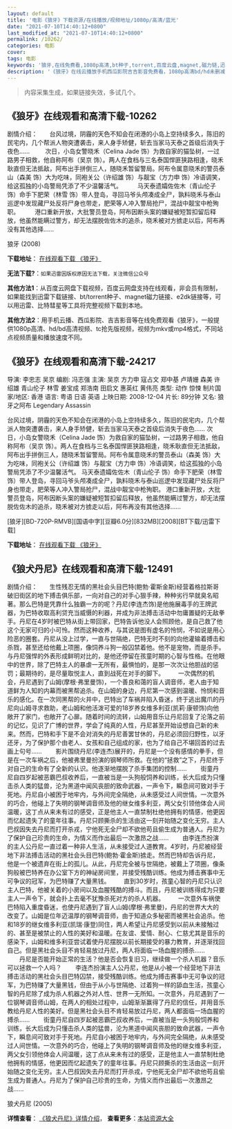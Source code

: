 ```yaml
---
layout: default
title: '电影《狼牙》下载资源/在线播放/视频地址/1080p/高清/蓝光'
date: "2021-07-10T14:40:12+0800"
last_modified_at: "2021-07-10T14:40:12+0800"
permalink: /10262/
categories: 电影
cover:
tags: 电影
keywords: '狼牙,在线免费看,1080p高清,bt种子,torrent,百度云盘,magnet,磁力链,迅雷下载资源'
description: '《狼牙》在线云播放手机西瓜影院吉吉影音免费看，1080p高清bd/hd未删减完整版和tc抢先枪版，mkv/mp4格式，附带bt/torrent种子、magnet/磁力链、百度云盘、网盘资源迅雷下载链接'
---
```


>内容采集生成，如果链接失效，多试几个。


## 《狼牙》在线观看和高清下载-10262

剧情介绍：　　台风过境，阴霾的天色不知会在闭港的小岛上空持续多久，陈旧的民宅内，几个帮派人物突遭袭击，来人身手矫健，斩去当家马天泰之首级后消失于夜色……  　　次日，小岛女警晓禾（Celina Jade 饰）为救自家的猫坠树，一过路男子相救，他自称阿布（吴京 饰）。两人在食档与三名泰国悍匪狭路相逢，晓禾耿直但无法抵敌，阿布出手拼倒三人，随晓禾暂留警局。阿布令属意晓禾的警员泰山（森美 饰）大为吃味，同袍关公（许绍雄 饰）与靓宝（方力申 饰）冷语调笑，给这孤独的小岛警局凭添了不少温馨活气。  　　马天泰遗孀佐佐木（青山伦子 饰）命手下肥荣（林雪 饰）带人登岛，寻回马爷头颅凑成全尸，孰料晓禾与泰山巡逻中发现藏尸处反将尸身也带走，肥荣等人冲入警局抢尸，混战中靓宝中枪殉职。  　　港口重新开放，大批警员登岛，阿布因断头案的嫌疑被短暂扣留后释放，他虽然能瞒过警方，却无法摆脱佐佐木的追杀，晓禾被对方掳走以后，阿布再没有其他选择……


狼牙 (2008)

**下载地址**： [在线观看下载 《狼牙》](https://www.btbtdy.me/btdy/dy8470.html) 


**无法下载?**：`如果迅雷因版权原因无法下载，关注微信公众号 `

**其他方法1**：从百度云网盘下载视频，百度云网盘支持在线观看，非会员有限制，如果能找到迅雷下载链接、bt/torrent种子、magnet磁力链接、e2dk链接等，可以用迅雷、比特彗星等工具将完整视频下载到本地。

**其他方法2**：用手机云播、西瓜影院、吉吉影音等在线免费观看《狼牙》，一般提供1080p高清、hd/bd高清视频、tc抢先版视频，视频为mkv或mp4格式，不同站点视频质量和播放速度不同。


## 《狼牙》在线观看和高清下载-24217

导演: 李忠志 吴京 编剧: 冯志强 主演: 吴京 方力申 寇占文 郑中基 卢靖姗 森美 许绍雄 青山伦子 林雪 姜宝成 郑浩南 田启文 惠英红 黄伟亮 类型: 动作 惊悚 制片国家/地区: 香港 语言: 粤语 日语 英语 上映日期: 2008-12-04 片长: 89分钟 又名: 狼牙之阿布 Legendary Assassin

台风过境，阴霾的天色不知会在闭港的小岛上空持续多久，陈旧的民宅内，几个帮派人物突遭袭击，来人身手矫健，斩去当家马天泰之首级后消失于夜色…… 次日，小岛女警晓禾（Celina Jade 饰）为救自家的猫坠树，一过路男子相救，他自称阿布（吴京 饰）。两人在食档与三名泰国悍匪狭路相逢，晓禾耿直但无法抵敌，阿布出手拼倒三人，随晓禾暂留警局。阿布令属意晓禾的警员泰山（森美 饰）大为吃味，同袍关公（许绍雄 饰）与靓宝（方力申 饰）冷语调笑，给这孤独的小岛警局凭添了不少温馨活气。 马天泰遗孀佐佐木（青山伦子 饰）命手下肥荣（林雪 饰）带人登岛，寻回马爷头颅凑成全尸，孰料晓禾与泰山巡逻中发现藏尸处反将尸身也带走，肥荣等人冲入警局抢尸，混战中靓宝中枪殉职。 港口重新开放，大批警员登岛，阿布因断头案的嫌疑被短暂扣留后释放，他虽然能瞒过警方，却无法摆脱佐佐木的追杀，晓禾被对方掳走以后，阿布再没有其他选择……


[狼牙][BD-720P-RMVB][国语中字][豆瓣6.0分][832MB][2008][BT下载/迅雷下载]

**下载地址**： [在线观看下载 《狼牙》](https://www.btdx8.com/torrent/legendary_assassin_2008.html) 


## 《狼犬丹尼》在线观看和高清下载-12491

剧情介绍：　　生性残忍无情的黑社会头目巴特(鲍勃·霍斯金斯)经营着格拉斯哥破旧街区的地下搏击俱乐部，一向对自己的对手心狠手辣，种种劣行早就臭名昭著。那么巴特是凭靠什么独霸一方的呢？丹尼(李连杰饰)是他施展毒手的王牌武器，为巴特收取高利贷充当威慑的利器，并成为非法搏击活动中勿庸置疑的无敌拳手。丹尼在4岁时被巴特从街上带回家，巴特告诉他没人会照顾他，是自己救了他这个无家可归的小可怜。然而这种收养，与其说是图有虚名的怜悯，不如说是用心险恶的圈套。丹尼从没上过学，一直与世隔绝，巴特无时不刻的向他灌输着搏击和杀戮，甚至还给他戴上项圈，像饲养斗狗一般囚禁着他。他不是宠物，而是杀手。与丹尼强悍的外表形成鲜明对比的，是他还停留在孩童时期的心智与性格。在他眼中的世界，除了巴特主人的暴虐一无所有，最惧怕的，是那一次次让他胆战的惩罚；最期待的，是尽量取悦主人，直到战死在对手的脚下。 　　一次偶然的机会，丹尼遇到了山姆(摩根·弗里曼饰)，一个善良和蔼的盲人调音师，老人由于知道鲜为人知的内幕而被黑帮追杀。在山姆的身边，丹尼第一次感到温暖、怜悯和音乐的感化。在一次同黑帮的火并中，巴特出了车祸并陷入昏迷，终于逃出魔爪的丹尼向山姆寻求救助，老山姆和他活泼可爱的18岁养女维多利亚(凯莉·康顿饰)向他敞开了家门，也敞开了心扉。随着时间的流转，山姆用音乐让丹尼回复了沦落之前的记忆，见识了广博的世界，学会了纯真的人性，丹尼甚至开始设想自己新的未来。然而，巴特和手下是不会对消失的丹尼善罢甘休的，丹尼必须回归野性，以牙还牙，为了保护那个由老人、女孩和自己组成的家，也为了给自己不堪回首的过去画上句号…… 　　影片围绕丹尼(李连杰)展开的，丹尼是一个没有感情的拳手，但是在一次车祸之后，他被弗里曼扮演的钢琴师所救。在他的“拯救”之下，丹尼终于对自己的生命有了全新的认识。他逐渐地摆脱了杀手集团的控制…… 　　街童丹尼自四岁起被恶霸巴叔收养后，一直被当是一头狗般饲养和训练，长大后成为只懂击杀人类的猛兽，沦为黑道中闻风丧胆的致命武器，一声令下，瞬息间可致对手于死地。丹尼自小被困于地牢内，与外间完全隔绝，从未感受过人间世情。一次意外的巧合，他碰上了失明的钢琴调音师及他的继女维多利亚，两父女引领他体会人间温暖，这丁点从来未有过的感受，正是他主人一直禁制杜绝他拥有的情感，他更因而忆起遗失了的童年往事。丹尼只顾撕杀的生活由这一刻开始随之变化无穷。主人巴叔因失去丹尼而打开杀戎，宁他死无全尸却不欲他苟且偷生成为普通人。丹尼为了保护自己珍贵的生命，为情义而作出最后一次激昂之战…… 　　由李连杰扮演的主人公丹尼一直过着一种非人生活，从未接受过人道教育。4岁时，丹尼被经营地下非法搏击活动的黑社会头目巴特(鲍勃·霍金斯)掳走。然而巴特却告诉丹尼，他是一个被遗弃在街上的孤儿。从此，丹尼完全被与世隔绝，被戴上了项圈，像条狗般被巴特养在办公室下方的神祕房间里，并接受残酷训练。他成为搏击赛事中无可争议的冠军，为巴特赚了大量黑钱。 　　直到30岁时，孩童心智的丹尼只认识主人巴特，他被关着的小房间以及血腥残酷的搏斗。而且，丹尼被训练得成为只要主人一声令下，就会扑上去毫不犹豫杀死对方的杀人机器。 　　一次意外车祸使巴特陷入重度昏迷，也使丹尼遇到了盲人山姆(摩根·弗里曼)，丹尼的世界大大的改变了。山姆是位年迈温厚的钢琴调音师，由于知道众多秘密而被黑社会追杀。他和18岁的继女维多利亚(凯瑞·康登)同住，两人希望让丹尼感受到以前从未接触过的、甚至是被禁止的人性的美好和温暖。在友谊、爱情、耐心、仁慈尤其是音乐的感染下，山姆和维多利亚尝试着使丹尼摆脱以前长期接受的暴力教育，并逐渐找回自己。但是黑社会头目不肯轻易放过丹尼，两人将面临一场血腥的搏杀…… 　　丹尼是否能开始正常的生活？他是否会恢复旧习，继续做一个杀人机器？音乐可以拯救一个人吗？ 　　李连杰扮演主人公丹尼，他是从小被一个经营地下非法搏击活动的黑社会头目巴特囚禁，接受残酷训练。他成为搏击赛事中无可争议的冠军，为巴特赚了大量黑钱，但由于从小与世隔绝、过着狗一样的舔血生活，孩童心智的丹尼除了成为杀人机器之外对人性、世界一无所知。一次意外，丹尼遇到了一位钢琴调音师山姆，在两人的相处过程中，山姆渐渐赢得了丹尼的信任，并用音乐教给丹尼人性的美好。但是黑社会头目不肯轻易放过丹尼，两人都面临一场血腥的搏杀…… 　　街童丹尼自四岁起被恶霸巴叔收养后，一直被当是一头狗般饲养和训练，长大后成为只懂击杀人类的猛兽，沦为黑道中闻风丧胆的致命武器，一声令下，瞬息间可致对手于死地。丹尼自小被困于地牢内，与外间完全隔绝，从未感受过人间世情。一次意外的巧合，他碰上了失明的钢琴调音师及他的继女维多利亚，两父女引领他体会人间温暖，这丁点从来未有过的感受，正是他主人一直禁制杜绝他拥有的情感，他更因而忆起遗失了的童年往事。丹尼只顾撕杀的生活由这一刻开始随之变化无穷。主人巴叔因失去丹尼而打开杀戎，宁他死无全尸却不欲他苟且偷生成为普通人。丹尼为了保护自己珍贵的生命，为情义而作出最后一次激昂之战……


狼犬丹尼 (2005)

**详情查看**： [《狼犬丹尼》详情介绍](/movie/12491/)， **查看更多**：[本站资源大全](/movie/t/all/)

